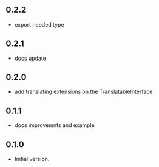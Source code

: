 ## 0.2.2

- export needed type

## 0.2.1

- docs update

## 0.2.0

- add translating extensions on the TranslatableInterface

## 0.1.1

- docs improvemnts and example

## 0.1.0

- Initial version.

